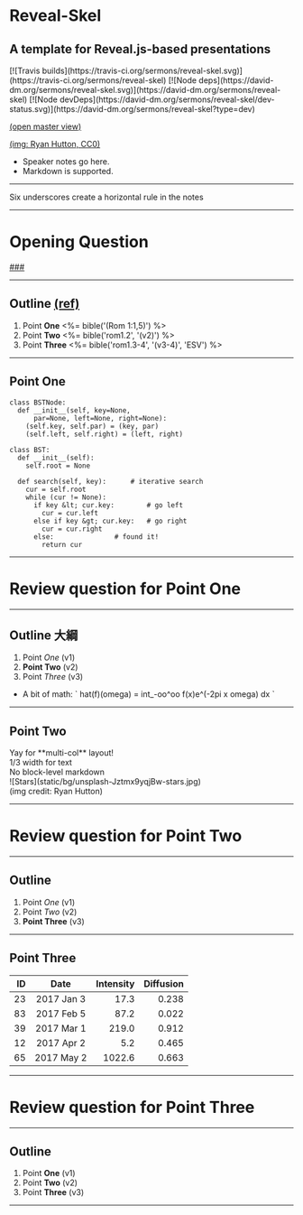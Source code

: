 <!-- .slide: <%= bg("unsplash-Jztmx9yqjBw-stars.jpg") %> data-state="title" -->
# Reveal-Skel
## A template for Reveal.js-based presentations

<div>
[![Travis builds](https://travis-ci.org/sermons/reveal-skel.svg)](https://travis-ci.org/sermons/reveal-skel)
[![Node deps](https://david-dm.org/sermons/reveal-skel.svg)](https://david-dm.org/sermons/reveal-skel)
[![Node devDeps](https://david-dm.org/sermons/reveal-skel/dev-status.svg)](https://david-dm.org/sermons/reveal-skel?type=dev)
</div>

[(open master view)](http://reveal-skel.seanho.com/?s=45ba034647cea150 "ref")

[(img: Ryan Hutton, CC0)](https://unsplash.com/photos/Jztmx9yqjBw "caption")

>>>
+ Speaker notes go here.
+ Markdown is supported.

______

Six underscores create a horizontal rule in the notes

---
<!-- .slide: data-background="white" -->
# Opening **Question**

[###](#/outline "secret")

---
<!-- .slide: <%= bg("unsplash-Jztmx9yqjBw-stars.jpg") %> id="outline" -->
## Outline [(ref)](# "ref")
1. Point **One** <%= bible('(Rom 1:1,5)') %>
2. Point **Two** <%= bible('rom1.2', '(v2)') %>
3. Point **Three** <%= bible('rom1.3-4', '(v3-4)', 'ESV') %>

******
## Point One
```
class BSTNode:
  def __init__(self, key=None,
      par=None, left=None, right=None):
    (self.key, self.par) = (key, par)
    (self.left, self.right) = (left, right)

class BST:
  def __init__(self):
    self.root = None

  def search(self, key):      # iterative search
    cur = self.root
    while (cur != None):
      if key &lt; cur.key:        # go left
        cur = cur.left
      else if key &gt; cur.key:   # go right
        cur = cur.right
      else:               # found it!
        return cur
```

******
<!-- .slide: data-background="white" -->
# Review question for Point **One**

---
<!-- .slide: <%= bg("unsplash-Jztmx9yqjBw-stars.jpg") %> -->
## Outline <span class="zh">大綱</span>
1. Point *One* <span class="ref">(v1)</span>
2. **Point Two** <span class="ref">(v2)</span>
3. Point *Three* <span class="ref">(v3)</span>
  + A bit of math: \` hat(f)(omega) = int\_-oo^oo f(x)e^(-2pi x omega) dx \`

******
## Point Two

<div class="imgbox">
<div>
Yay for **multi-col** layout! <br/>
1/3 width for text <br/>
No block-level markdown
</div>
<div style="flex:2">
![Stars](static/bg/unsplash-Jztmx9yqjBw-stars.jpg)
<div class="caption">
(img credit: Ryan Hutton)
</div>
</div>
</div>

******
<!-- .slide: data-background="white" -->
# Review question for Point **Two**

---
<!-- .slide: <%= bg("unsplash-Jztmx9yqjBw-stars.jpg") %> -->
## Outline
1. Point *One* <span class="ref">(v1)</span>
2. Point *Two* <span class="ref">(v2)</span>
3. **Point Three** <span class="ref">(v3)</span>

******
## Point Three

| ID |     Date    | Intensity | Diffusion |
|---:|:-----------:|----------:|----------:|
| 23 | 2017 Jan  3 |    17.3   |   0.238   |
| 83 | 2017 Feb  5 |    87.2   |   0.022   |
| 39 | 2017 Mar  1 |   219.0   |   0.912   |
| 12 | 2017 Apr  2 |     5.2   |   0.465   |
| 65 | 2017 May  2 |  1022.6   |   0.663   |

******
<!-- .slide: data-background="white" -->
# Review question for Point **Three**

---
<!-- .slide: <%= bg("unsplash-Jztmx9yqjBw-stars.jpg") %> -->
## Outline
1. Point **One** <span class="ref">(v1)</span>
2. Point **Two** <span class="ref">(v2)</span>
3. Point **Three** <span class="ref">(v3)</span>

---
<!-- .slide: <%= bg("unsplash-Jztmx9yqjBw-stars.jpg") %> class="empty" -->
